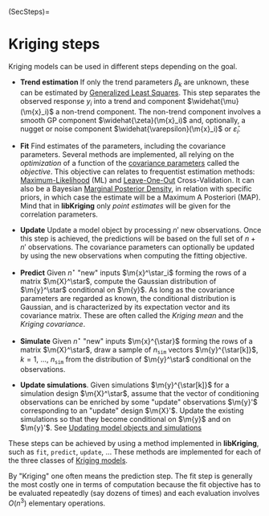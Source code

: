 (SecSteps)=
# Kriging steps

Kriging models can be used in different steps depending on the goal.

* **Trend estimation** If only the trend parameters $\beta_k$ are
  unknown, these can be estimated by [Generalized Least
  Squares](SecGLS). This step separates the observed response $y_i$
  into a trend and component $\widehat{\mu}(\m{x}_i)$ a non-trend
  component. The non-trend component involves a smooth GP component
  $\widehat{\zeta}(\m{x}_i)$ and, optionally, a nugget or noise
  component $\widehat{\varepsilon}(\m{x}_i)$ or
  $\widehat{\varepsilon}_i$.
  
* **Fit** Find estimates of the parameters, including the covariance
  parameters. Several methods are implemented, all relying on the
  *optimization* of a function of the [covariance
  parameters](SecParam) called the *objective*. This objective can
  relates to frequentist estimation methods:
  [Maximum-Likelihood](SecMLE) (ML) and [Leave-One-Out](SecLOO)
  Cross-Validation. It can also be a Bayesian [Marginal Posterior
  Density](SecBayes), in relation with specific priors, in which case
  the estimate will be a Maximum A Posteriori (MAP). Mind that in
  **libKriging** only *point estimates* will be given for the
  correlation parameters.

* **Update** Update a model object by processing $n'$ new
  observations.  Once this step is achieved, the predictions will be
  based on the full set of $n + n'$ observations. The covariance
  parameters can optionally be updated by using the new observations
  when computing the fitting objective.

* **Predict** Given $n^\star$ "new" inputs $\m{x}^\star_i$
  forming the rows of a matrix $\m{X}^\star$, compute the
  Gaussian distribution of $\m{y}^\star$ conditional on
  $\m{y}$. As long as the covariance parameters are regarded as
  known, the conditional distribution is Gaussian, and is
  characterized by its expectation vector and its covariance
  matrix. These are often called the *Kriging mean* and the *Kriging
  covariance*.

* **Simulate** Given $n^\star$ "new" inputs $\m{x}^{\star}$
  forming the rows of a matrix $\m{X}^\star$, draw a sample of
  $n_{\texttt{sim}}$ vectors $\m{y}^{\star[k]}$, $k=1$, $\dots$,
  $n_{\texttt{sim}}$ from the distribution of $\m{y}^\star$
  conditional on the observations.
  
* **Update simulations**. Given simulations $\m{y}^{\star[k]}$ for a
  simulation design $\m{X}^\star$, assume that the vector of
  conditioning observations can be enriched by some "update"
  observations $\m{y}'$ corresponding to an "update" design
  $\m{X}'$. Update the existing simulations so that they become
  conditional on $\m{y}$ and on $\m{y}'$. 
  See [Updating model objects and simulations](SecUpdate)
  
These steps can be achieved by using a method implemented in
**libKriging**, such as `fit`, `predict`, `update`, ... These methods
are implemented for each of the three classes of [Kriging
models](SecKrigingModels).
  
By "Kriging" one often means the prediction step. The fit step is
generally the most costly one in terms of computation because the fit
objective has to be evaluated repeatedly (say dozens of times) and
each evaluation involves $O(n^3)$ elementary operations.
